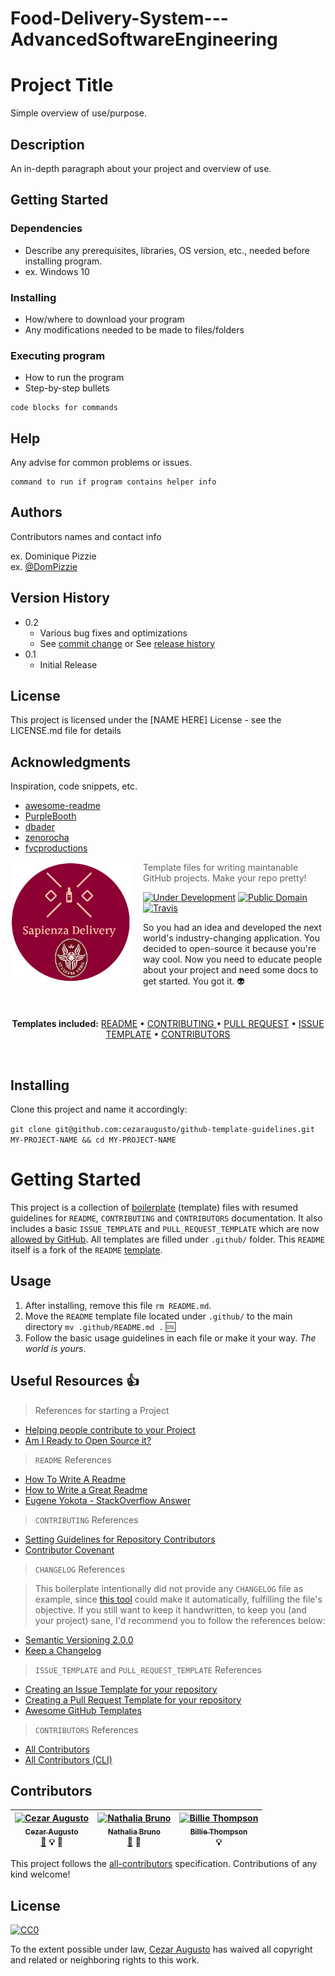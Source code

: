 # Food-Delivery-System---AdvancedSoftwareEngineering

# Project Title

Simple overview of use/purpose.

## Description

An in-depth paragraph about your project and overview of use.

## Getting Started

### Dependencies

* Describe any prerequisites, libraries, OS version, etc., needed before installing program.
* ex. Windows 10

### Installing

* How/where to download your program
* Any modifications needed to be made to files/folders

### Executing program

* How to run the program
* Step-by-step bullets
```
code blocks for commands
```

## Help

Any advise for common problems or issues.
```
command to run if program contains helper info
```

## Authors

Contributors names and contact info

ex. Dominique Pizzie  
ex. [@DomPizzie](https://twitter.com/dompizzie)

## Version History

* 0.2
    * Various bug fixes and optimizations
    * See [commit change]() or See [release history]()
* 0.1
    * Initial Release

## License

This project is licensed under the [NAME HERE] License - see the LICENSE.md file for details

## Acknowledgments

Inspiration, code snippets, etc.
* [awesome-readme](https://github.com/matiassingers/awesome-readme)
* [PurpleBooth](https://gist.github.com/PurpleBooth/109311bb0361f32d87a2)
* [dbader](https://github.com/dbader/readme-template)
* [zenorocha](https://gist.github.com/zenorocha/4526327)
* [fvcproductions](https://gist.github.com/fvcproductions/1bfc2d4aecb01a834b46)

<img src="sapienza_delivery_logo2.png" align="left" width="192px" height="192px"/>
<img align="left" width="0" height="192px" hspace="10"/>

> Template files for writing maintanable GitHub projects. Make your repo pretty!

[![Under Development](https://img.shields.io/badge/under-development-orange.svg)](https://github.com/cezaraugusto/github-template-guidelines) [![Public Domain](https://img.shields.io/badge/public-domain-lightgrey.svg)](https://creativecommons.org/publicdomain/zero/1.0/) [![Travis](https://img.shields.io/travis/cezaraugusto/github-template-guidelines.svg)](http://github.com/cezaraugusto/github-template-guidelines)

So you had an idea and developed the next world's industry-changing application. You decided to open-source it because you're way cool. Now you need to educate people about your project and need some docs to get started. You got it. :alien:

<br>
<p align="center">
<strong>Templates included:</strong>
<a href="/.github/README.md">README</a> • <a href="/.github/CONTRIBUTING.md">CONTRIBUTING </a> • <a href="/.github/PULL_REQUEST_TEMPLATE.md">PULL REQUEST</a> • <a href="/.github/ISSUE_TEMPLATE.md">ISSUE TEMPLATE</a> • <a href="/.github/CONTRIBUTORS.md">CONTRIBUTORS</a>
</p>
<br>

## Installing

Clone this project and name it accordingly:

``git clone git@github.com:cezaraugusto/github-template-guidelines.git MY-PROJECT-NAME && cd MY-PROJECT-NAME``

# Getting Started

This project is a collection of [boilerplate](http://whatis.techtarget.com/definition/boilerplate) (template) files with resumed guidelines for `README`, `CONTRIBUTING` and `CONTRIBUTORS` documentation. It also includes a basic `ISSUE_TEMPLATE` and `PULL_REQUEST_TEMPLATE` which are now [allowed by GitHub](https://github.com/blog/2111-issue-and-pull-request-templates). All templates are filled under `.github/` folder. This `README` itself is a fork of the `README` [template](.github/README.md).

## Usage

1. After installing, remove this file `rm README.md`.
2. Move the `README` template file located under `.github/` to the main directory `mv .github/README.md .` :cool:
3. Follow the basic usage guidelines in each file or make it your way. *The world is yours*.

## Useful Resources :thumbsup:

> References for starting a Project

* [Helping people contribute to your Project](https://help.github.com/articles/helping-people-contribute-to-your-project/)
* [Am I Ready to Open Source it?](https://gist.github.com/PurpleBooth/6f1ba788bf70fb501439#file-am-i-ready-to-open-source-this-md)

> `README` References

* [How To Write A Readme](http://jfhbrook.github.io/2011/11/09/readmes.html)
* [How to Write a Great Readme](https://robots.thoughtbot.com/how-to-write-a-great-readme)
* [Eugene Yokota - StackOverflow Answer](http://stackoverflow.com/a/2304870)

> `CONTRIBUTING` References

* [Setting Guidelines for Repository Contributors](https://help.github.com/articles/setting-guidelines-for-repository-contributors/)
* [Contributor Covenant](http://contributor-covenant.org/)

> `CHANGELOG` References

> This boilerplate intentionally did not provide any `CHANGELOG` file as example, since [this tool](https://github.com/skywinder/github-changelog-generator) could make it automatically, fulfilling the file's objective. If you still want to keep it handwritten, to keep you (and your project) sane, I'd recommend you to follow the references below:

* [Semantic Versioning 2.0.0](http://semver.org/)
* [Keep a Changelog](http://keepachangelog.com/)

> `ISSUE_TEMPLATE` and `PULL_REQUEST_TEMPLATE` References

* [Creating an Issue Template for your repository](https://help.github.com/articles/creating-an-issue-template-for-your-repository/)
* [Creating a Pull Request Template for your repository](https://help.github.com/articles/creating-a-pull-request-template-for-your-repository/)
* [Awesome GitHub Templates](https://github.com/devspace/awesome-github-templates)

> `CONTRIBUTORS` References

* [All Contributors](https://github.com/kentcdodds/all-contributors/)
* [All Contributors (CLI)](https://github.com/jfmengels/all-contributors-cli)

## Contributors

<!-- Contributors START
Cezar_Augusto cezaraugusto http://cezaraugusto.net doc example prReview
Nathalia_Bruno nathaliabruno http://nathaliabruno.com doc prReview
Billie_Thompson PurpleBooth http://purplebooth.co.uk example
Contributors END -->

<!-- Contributors table START -->
| [![Cezar Augusto](https://avatars.githubusercontent.com/cezaraugusto?s=100)<br /><sub>Cezar Augusto</sub>](http://cezaraugusto.net)<br />[📖](git@github.com:cezaraugusto/You-Dont-Know-JS/commits?author=cezaraugusto) 💡 👀 | [![Nathalia Bruno](https://avatars.githubusercontent.com/nathaliabruno?s=100)<br /><sub>Nathalia Bruno</sub>](http://nathaliabruno.com)<br />[📖](git@github.com:cezaraugusto/You-Dont-Know-JS/commits?author=nathaliabruno) 👀 | [![Billie Thompson](https://avatars.githubusercontent.com/PurpleBooth?s=100)<br /><sub>Billie Thompson</sub>](http://purplebooth.co.uk)<br />💡 |
| :---: | :---: | :---: |
<!-- Contributors table END -->

This project follows the [all-contributors](https://github.com/kentcdodds/all-contributors) specification.
Contributions of any kind welcome!

## License
[![CC0](https://i.creativecommons.org/p/zero/1.0/88x31.png)](https://creativecommons.org/publicdomain/zero/1.0/)

To the extent possible under law, [Cezar Augusto](http://cezaraugusto.net) has waived all copyright and related or neighboring rights to this work.
